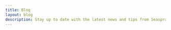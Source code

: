 ```yaml
---
title: Blog
layout: blog
description: Stay up to date with the latest news and tips from Seaspray Pools.
---
```

